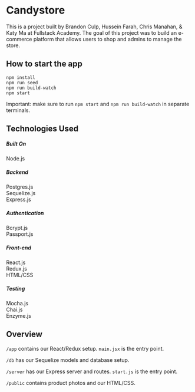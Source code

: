 # Candystore

This is a project built by Brandon Culp, Hussein Farah, Chris Manahan, & Katy Ma at Fullstack
Academy. The goal of this project was to build an e-commerce platform that allows users to shop
and admins to manage the store.


## How to start the app

```
npm install
npm run seed
npm run build-watch
npm start
```

Important: make sure to run `npm start` and `npm run build-watch` in separate terminals.

## Technologies Used

##### Built On
Node.js

##### Backend
Postgres.js  
Sequelize.js  
Express.js  

##### Authentication
Bcrypt.js  
Passport.js  

##### Front-end
React.js  
Redux.js  
HTML/CSS  

##### Testing
Mocha.js  
Chai.js  
Enzyme.js  


## Overview

`/app` contains our React/Redux setup. `main.jsx` is the entry point.

`/db` has our Sequelize models and database setup.

`/server` has our Express server and routes. `start.js` is the entry point.

`/public` contains product photos and our HTML/CSS.
